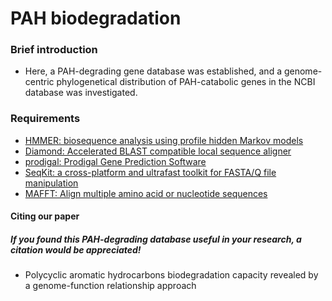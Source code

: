 # PAH biodegradation

### Brief introduction
* Here, a PAH-degrading gene database was established, and a genome-centric phylogenetical distribution of PAH-catabolic genes in the NCBI database was investigated.

### Requirements
  * [HMMER: biosequence analysis using profile hidden Markov models](http://hmmer.org)
  * [Diamond: Accelerated BLAST compatible local sequence aligner](https://github.com/bbuchfink/diamond)
  * [prodigal: Prodigal Gene Prediction Software](https://github.com/hyattpd/Prodigal)
  * [SeqKit: a cross-platform and ultrafast toolkit for FASTA/Q file manipulation](https://github.com/shenwei356/seqkit)
  * [MAFFT: Align multiple amino acid or nucleotide sequences](https://github.com/GSLBiotech/mafft)

#### Citing our paper
##### If you found this PAH-degrading database useful in your research, a citation would be appreciated!
 * Polycyclic aromatic hydrocarbons biodegradation capacity revealed by a genome-function relationship approach
